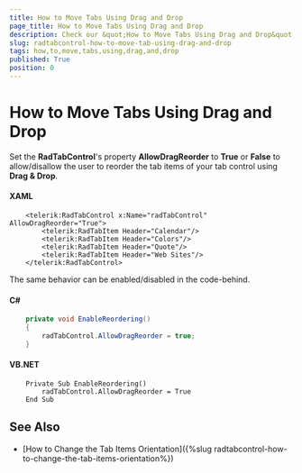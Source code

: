 ```yaml
---
title: How to Move Tabs Using Drag and Drop
page_title: How to Move Tabs Using Drag and Drop
description: Check our &quot;How to Move Tabs Using Drag and Drop&quot; documentation article for the RadTabControl {{ site.framework_name }} control.
slug: radtabcontrol-how-to-move-tab-using-drag-and-drop
tags: how,to,move,tabs,using,drag,and,drop
published: True
position: 0
---
```


# How to Move Tabs Using Drag and Drop

Set the __RadTabControl__'s property __AllowDragReorder__ to __True__ or __False__ to allow/disallow the user to reorder the tab items of your tab control using __Drag & Drop__.

#### __XAML__  
```XAML
	<telerik:RadTabControl x:Name="radTabControl" AllowDragReorder="True">
	    <telerik:RadTabItem Header="Calendar"/>
	    <telerik:RadTabItem Header="Colors"/>
	    <telerik:RadTabItem Header="Quote"/>
	    <telerik:RadTabItem Header="Web Sites"/>
	</telerik:RadTabControl>
```

The same behavior can be enabled/disabled in the code-behind.

#### __C#__  
```C#
	private void EnableReordering()
	{
	    radTabControl.AllowDragReorder = true;
	}
```

#### __VB.NET__  
```VB.NET
    Private Sub EnableReordering()
        radTabControl.AllowDragReorder = True
    End Sub
```

## See Also 
 * [How to Change the Tab Items Orientation]({%slug radtabcontrol-how-to-change-the-tab-items-orientation%})

